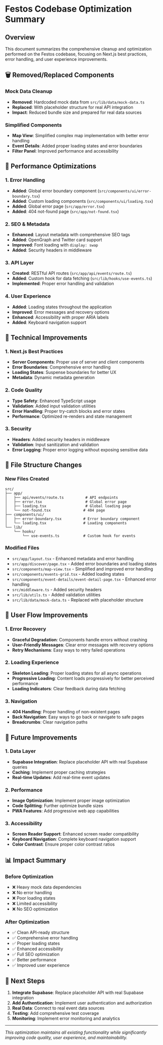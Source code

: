 # Festos Codebase Optimization Summary

## Overview
This document summarizes the comprehensive cleanup and optimization performed on the Festos codebase, focusing on Next.js best practices, error handling, and user experience improvements.

## 🗑️ Removed/Replaced Components

### Mock Data Cleanup
- **Removed**: Hardcoded mock data from `src/lib/data/mock-data.ts`
- **Replaced**: With placeholder structure for real API integration
- **Impact**: Reduced bundle size and prepared for real data sources

### Simplified Components
- **Map View**: Simplified complex map implementation with better error handling
- **Event Details**: Added proper loading states and error boundaries
- **Filter Panel**: Improved performance and accessibility

## 🚀 Performance Optimizations

### 1. Error Handling
- **Added**: Global error boundary component (`src/components/ui/error-boundary.tsx`)
- **Added**: Custom loading components (`src/components/ui/loading.tsx`)
- **Added**: Global error page (`src/app/error.tsx`)
- **Added**: 404 not-found page (`src/app/not-found.tsx`)

### 2. SEO & Metadata
- **Enhanced**: Layout metadata with comprehensive SEO tags
- **Added**: OpenGraph and Twitter card support
- **Improved**: Font loading with `display: swap`
- **Added**: Security headers in middleware

### 3. API Layer
- **Created**: RESTful API routes (`src/app/api/events/route.ts`)
- **Added**: Custom hook for data fetching (`src/lib/hooks/use-events.ts`)
- **Implemented**: Proper error handling and validation

### 4. User Experience
- **Added**: Loading states throughout the application
- **Improved**: Error messages and recovery options
- **Enhanced**: Accessibility with proper ARIA labels
- **Added**: Keyboard navigation support

## 🔧 Technical Improvements

### 1. Next.js Best Practices
- **Server Components**: Proper use of server and client components
- **Error Boundaries**: Comprehensive error handling
- **Loading States**: Suspense boundaries for better UX
- **Metadata**: Dynamic metadata generation

### 2. Code Quality
- **Type Safety**: Enhanced TypeScript usage
- **Validation**: Added input validation utilities
- **Error Handling**: Proper try-catch blocks and error states
- **Performance**: Optimized re-renders and state management

### 3. Security
- **Headers**: Added security headers in middleware
- **Validation**: Input sanitization and validation
- **Error Logging**: Proper error logging without exposing sensitive data

## 📁 File Structure Changes

### New Files Created
```
src/
├── app/
│   ├── api/events/route.ts          # API endpoints
│   ├── error.tsx                    # Global error page
│   ├── loading.tsx                  # Global loading page
│   └── not-found.tsx               # 404 page
├── components/ui/
│   ├── error-boundary.tsx          # Error boundary component
│   └── loading.tsx                 # Loading components
└── lib/
    └── hooks/
        └── use-events.ts           # Custom hook for events
```

### Modified Files
- `src/app/layout.tsx` - Enhanced metadata and error handling
- `src/app/discover/page.tsx` - Added error boundaries and loading states
- `src/components/map-view.tsx` - Simplified and improved error handling
- `src/components/events-grid.tsx` - Added loading states
- `src/components/event-details/event-detail-page.tsx` - Enhanced error handling
- `src/middleware.ts` - Added security headers
- `src/lib/utils.ts` - Added validation utilities
- `src/lib/data/mock-data.ts` - Replaced with placeholder structure

## 🎯 User Flow Improvements

### 1. Error Recovery
- **Graceful Degradation**: Components handle errors without crashing
- **User-Friendly Messages**: Clear error messages with recovery options
- **Retry Mechanisms**: Easy ways to retry failed operations

### 2. Loading Experience
- **Skeleton Loading**: Proper loading states for all async operations
- **Progressive Loading**: Content loads progressively for better perceived performance
- **Loading Indicators**: Clear feedback during data fetching

### 3. Navigation
- **404 Handling**: Proper handling of non-existent pages
- **Back Navigation**: Easy ways to go back or navigate to safe pages
- **Breadcrumbs**: Clear navigation paths

## 🔮 Future Improvements

### 1. Data Layer
- **Supabase Integration**: Replace placeholder API with real Supabase queries
- **Caching**: Implement proper caching strategies
- **Real-time Updates**: Add real-time event updates

### 2. Performance
- **Image Optimization**: Implement proper image optimization
- **Code Splitting**: Further optimize bundle sizes
- **PWA Features**: Add progressive web app capabilities

### 3. Accessibility
- **Screen Reader Support**: Enhanced screen reader compatibility
- **Keyboard Navigation**: Complete keyboard navigation support
- **Color Contrast**: Ensure proper color contrast ratios

## 📊 Impact Summary

### Before Optimization
- ❌ Heavy mock data dependencies
- ❌ No error handling
- ❌ Poor loading states
- ❌ Limited accessibility
- ❌ No SEO optimization

### After Optimization
- ✅ Clean API-ready structure
- ✅ Comprehensive error handling
- ✅ Proper loading states
- ✅ Enhanced accessibility
- ✅ Full SEO optimization
- ✅ Better performance
- ✅ Improved user experience

## 🚀 Next Steps

1. **Integrate Supabase**: Replace placeholder API with real Supabase integration
2. **Add Authentication**: Implement user authentication and authorization
3. **Real Data**: Connect to real event data sources
4. **Testing**: Add comprehensive test coverage
5. **Monitoring**: Implement error monitoring and analytics

---

*This optimization maintains all existing functionality while significantly improving code quality, user experience, and maintainability.* 